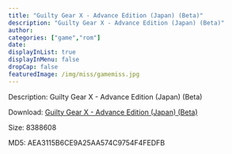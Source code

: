 ```yaml
---
title: "Guilty Gear X - Advance Edition (Japan) (Beta)"
description: "Guilty Gear X - Advance Edition (Japan) (Beta)"
author: 
categories: ["game","rom"]
date: 
displayInList: true
displayInMenu: false
dropCap: false
featuredImage: /img/miss/gamemiss.jpg
---
```


Description: Guilty Gear X - Advance Edition (Japan) (Beta)

Download: <a style="text-decoration:underline;" href="https://mega.nz/#!TGBS0YDD!ZuEQ2fav32J8eSmNn5ekISJSWGgoylLiTR8f0q8NhGM" target = "_blank" rel = "nofollow" > Guilty Gear X - Advance Edition (Japan) (Beta)</a>

Size: 8388608

MD5: AEA3115B6CE9A25AA574C9754F4FEDFB

